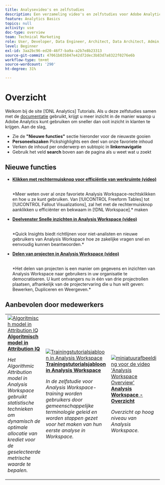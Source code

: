 ```yaml
---
title: Analysevideo's en zelfstudies
description: Een verzameling video's en zelfstudies voor Adobe Analytics.
feature: Analytics Basics
topics: null
activity: use
doc-type: overview
team: Technical Marketing
role: User, Developer, Data Engineer, Architect, Data Architect, Admin, Leader
level: Beginner
exl-id: 3aa2bc96-ed20-46f7-ba9a-a2b7e8b23313
source-git-commit: 47061b035847e42d72dec3b83d7a8322f0276e6b
workflow-type: tm+mt
source-wordcount: '290'
ht-degree: 31%

---
```


# Overzicht

Welkom bij de site [!DNL Analytics] Tutorials.  Als u deze zelfstudies samen met de [documentatie](https://experienceleague.adobe.com/docs/analytics/landing/home.html) gebruikt, krijgt u meer inzicht in de manier waarop u Adobe Analytics kunt gebruiken om sneller dan ooit inzicht in klanten te krijgen.  Aan de slag,
* Zie de **&quot;Nieuwe functies&quot;** sectie hieronder voor de nieuwste gooien
* **Personeelszaken** Pickshighlights een deel van onze favoriete inhoud
* Verken de inhoud per onderwerp en subtopic in **linkernavigatie**
* Gebruik het veld **search** boven aan de pagina als u weet wat u zoekt

## Nieuwe functies

* **[Klikken met rechtermuisknop voor efficiëntie van werkruimte (video)](analysis-workspace/navigating-workspace-projects/right-click-for-workspace-efficiency.md)**

   <br>
   *Meer weten over al onze favoriete Analysis Workspace-rechtsklikken en hoe u ze kunt gebruiken. Van [!UICONTROL Freeform Tables] tot [!UICONTROL Fallout Visualizations], zal het met de rechtermuisknop aanklikken u efficiënter en bekwaam in [!DNL Workspace].* maken

* **[Deelvenster Snelle inzichten in Analysis Workspace (video)](analysis-workspace/using-panels/quick-insights-panel-in-analysis-workspace.md)**

   <br>
   *Quick Insights biedt richtlijnen voor niet-analisten en nieuwe gebruikers van Analysis Workspace hoe ze zakelijke vragen snel en eenvoudig kunnen beantwoorden.*

* **[Delen van projecten in Analysis Workspace (video)](analysis-workspace/curate-and-share-projects/project-sharing-in-analysis-workspace.md)**

   <br>
   *Het delen van projecten is een manier om gegevens en inzichten van Analysis Workspace naar gebruikers in uw organisatie te democratiseren. U kunt ontvangers nu in één van drie projectrollen plaatsen, afhankelijk van de projectervaring die u hun wilt geven: Bewerken, Dupliceren en Weergeven.*

## Aanbevolen door medewerkers

<table>
<tr>
  <td>
    <a href="analysis-workspace/attribution-iq/algorithmic-model-in-attribution-iq.md">
      <img alt="Algoritmisch model in Attribution IQ" src="assets/36205.jpg" />
    </a>
    <div>
      <a href="analysis-workspace/attribution-iq/algorithmic-model-in-attribution-iq.md">
    <strong>Algoritmisch model in Attribution IQ</strong>
    </a>
    </div>
    <p>
    <em>Het Algorithmic Attribution model in Analysis Workspace gebruikt statistische technieken om dynamisch de optimale allocatie van krediet voor de geselecteerde metrische waarde te bepalen.</em>
    <p>
  </td>
   <td>
    <a href="analysis-workspace/navigating-workspace-projects/training-tutorial-template-in-analysis-workspace.md">
      <img alt="Trainingstutorialsjabloon in Analysis Workspace" src="assets/33773.jpg" />
    </a>
    <div>
      <a href="analysis-workspace/navigating-workspace-projects/training-tutorial-template-in-analysis-workspace.md">
    <strong>Trainingstutorialsjabloon in Analysis Workspace</strong>
    </a>
    </div>
    <p>
    <em>In de zelfstudie voor Analysis Workspace-training worden gebruikers door gemeenschappelijke terminologie geleid en worden stappen gezet voor het maken van hun eerste analyse in Workspace.</em>
    <p>
  </td>
  <td>
    <a href="analysis-workspace/analysis-workspace-basics/analysis-workspace-overview.md">
      <img alt="miniatuurafbeelding voor de video 'Analysis Workspace Overview'" src="assets/thumb_analysis-workspace-overview.png" />
    </a>
    <div>
      <a href="analysis-workspace/analysis-workspace-basics/analysis-workspace-overview.md">
    <strong>Analysis Workspace - Overzicht</strong>
    </a>
    </div>
    <p>
    <em>Overzicht op hoog niveau van Analysis Workspace.</em>
    <p>
  </td>
</tr>
</table>
